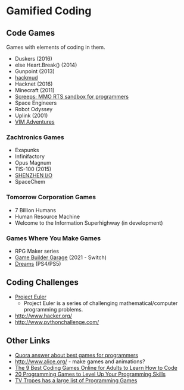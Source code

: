 
# Gamified Coding

## Code Games

Games with elements of coding in them.

- Duskers (2016)
- else Heart.Break() (2014)
- Gunpoint (2013)
- [hackmud](https://www.hackmud.com/)
- Hacknet (2016)
- Minecraft (2011)
- [Screeps: MMO RTS sandbox for programmers](https://screeps.com/)
- Space Engineers
- Robot Odyssey
- Uplink (2001)
- [VIM Adventures](https://vim-adventures.com/)

### Zachtronics Games

- Exapunks
- Infinifactory
- Opus Magnum
- TIS-100 (2015)
- [SHENZHEN I/O](http://store.steampowered.com/app/504210/)
- SpaceChem

### Tomorrow Corporation Games

- 7 Billion Humans
- Human Resource Machine
- Welcome to the Information Superhighway (in development)

### Games Where You Make Games

- RPG Maker series
- [Game Builder Garage](https://www.nintendo.com/games/detail/game-builder-garage-switch) (2021 - Switch)
- [Dreams](https://store.playstation.com/en-us/product/UP9000-CUSA08010_00-DREAMS0000000000) (PS4/PS5)

## Coding Challenges

- [Project Euler](https://projecteuler.net/)
    - Project Euler is a series of challenging mathematical/computer programming problems.
- http://www.hacker.org/
- http://www.pythonchallenge.com/

## Other Links

- [Quora answer about best games for programmers](https://www.quora.com/What-are-the-best-games-out-there-for-programmers)
- http://www.alice.org/ - make games and animations?
- [The 9 Best Coding Games Online for Adults to Learn How to Code](https://www.freecodecamp.org/news/best-coding-games-online-adults-learn-to-code/)
- [20 Programming Games to Level Up Your Programming Skills](https://x-team.com/blog/coding-games/)
- [TV Tropes has a large list of Programming Games](https://tvtropes.org/pmwiki/pmwiki.php/Main/ProgrammingGame)
